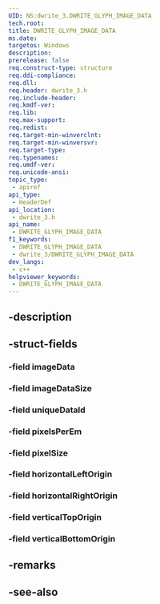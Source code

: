 ```yaml
---
UID: NS:dwrite_3.DWRITE_GLYPH_IMAGE_DATA
tech.root: 
title: DWRITE_GLYPH_IMAGE_DATA
ms.date: 
targetos: Windows
description: 
prerelease: false
req.construct-type: structure
req.ddi-compliance: 
req.dll: 
req.header: dwrite_3.h
req.include-header: 
req.kmdf-ver: 
req.lib: 
req.max-support: 
req.redist: 
req.target-min-winverclnt: 
req.target-min-winversvr: 
req.target-type: 
req.typenames: 
req.umdf-ver: 
req.unicode-ansi: 
topic_type:
 - apiref
api_type:
 - HeaderDef
api_location:
 - dwrite_3.h
api_name:
 - DWRITE_GLYPH_IMAGE_DATA
f1_keywords:
 - DWRITE_GLYPH_IMAGE_DATA
 - dwrite_3/DWRITE_GLYPH_IMAGE_DATA
dev_langs:
 - c++
helpviewer_keywords:
 - DWRITE_GLYPH_IMAGE_DATA
---
```


## -description

## -struct-fields

### -field imageData

### -field imageDataSize

### -field uniqueDataId

### -field pixelsPerEm

### -field pixelSize

### -field horizontalLeftOrigin

### -field horizontalRightOrigin

### -field verticalTopOrigin

### -field verticalBottomOrigin

## -remarks

## -see-also


